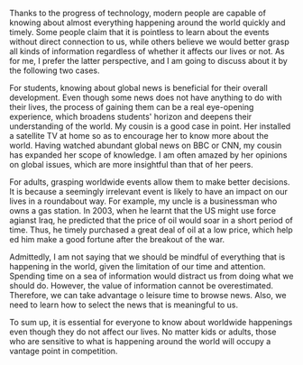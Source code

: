 Thanks to the progress of technology, modern people are capable of knowing about almost everything happening around the world quickly and timely. Some people claim that it is pointless to learn about the events without direct connection to us, while others believe we would better grasp all kinds of information regardless of whether it affects our lives or not. As for me, I prefer the latter perspective, and I am going to discuss about it by the following two cases.

For students, knowing about global news is beneficial for their  overall development. Even though some news does not have anything to do with their lives, the process of gaining them can be a real eye-opening experience, which broadens students' horizon and deepens their understanding of the world. My cousin is a good case in point. Her installed a satellite TV at home so as to encourage her to know more about the world. Having watched abundant global news on BBC or CNN, my cousin has expanded  her scope of knowledge. I am often amazed by her opinions on global issues, which are more insightful than that of her peers.

For adults, grasping worldwide events allow them to make better decisions. It is because a seemingly irrelevant event is likely to have an impact on our lives in a roundabout way. For example, my uncle is a businessman who owns a gas station. In 2003, when he learnt that the US might use force agianst lraq, he predicted that the price of oil would soar in a short period of time. Thus, he timely purchased a great deal of oil at a low price, which help ed him make a good fortune after the breakout of the war.

Admittedly, I am not saying that we should be mindful of everything that is happening in the world, given the limitation of our time and attention. Spending time on a sea of information would distract us from doing what we should do. However, the value of information cannot be overestimated. Therefore, we can take advantage o leisure time to browse news. Also, we need to learn how to select the news that is meaningful to us.

To sum up, it is essential for everyone to know about worldwide happenings even though they do not affect our lives. No matter kids or adults, those who are sensitive to what is happening around the world will occupy a vantage point in competition.
